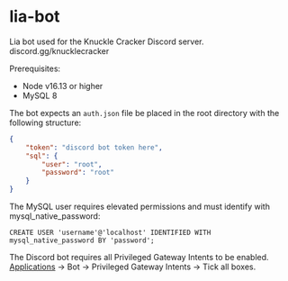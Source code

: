 # lia-bot

Lia bot used for the Knuckle Cracker Discord server.
discord.gg/knucklecracker

Prerequisites:
  * Node v16.13 or higher
  * MySQL 8

The bot expects an `auth.json` file be placed in the root directory with the following structure:
```json
{
    "token": "discord bot token here",
    "sql": {
        "user": "root",
        "password": "root"
    }
}
```

The MySQL user requires elevated permissions and must identify with mysql_native_password:
```mysql
CREATE USER 'username'@'localhost' IDENTIFIED WITH mysql_native_password BY 'password';
```

The Discord bot requires all Privileged Gateway Intents to be enabled.
[Applications](https://discord.com/developers/applications/) -> Bot -> Privileged Gateway Intents -> Tick all boxes.
